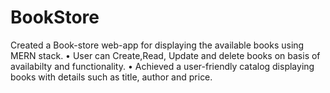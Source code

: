 # BookStore
Created a Book-store web-app for displaying the available books using MERN stack. • User can Create,Read, Update and delete books on basis of availabilty and functionality. • Achieved a user-friendly catalog displaying books with details such as title, author and price.
